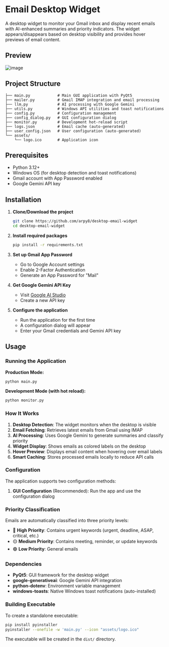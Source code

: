 # Email Desktop Widget

A desktop widget to monitor your Gmail inbox and display recent emails with AI-enhanced summaries and priority indicators. The widget appears/disappears based on desktop visibility and provides hover previews of email content.

## Preview
![image](https://github.com/user-attachments/assets/fb021e5a-ec3b-4a45-ab0c-0af039791ac4)

## Project Structure

```text
├── main.py            # Main GUI application with PyQt5
├── mailer.py          # Gmail IMAP integration and email processing
├── llm.py             # AI processing with Google Gemini
├── utils.py           # Windows API utilities and toast notifications
├── config.py          # Configuration management
├── config_dialog.py   # GUI configuration dialog
├── monitor.py         # Development hot-reload script
├── logs.json          # Email cache (auto-generated)
├── user_config.json   # User configuration (auto-generated)
└── assets/
    └── logo.ico       # Application icon
```

## Prerequisites

- Python 3.12+
- Windows OS (for desktop detection and toast notifications)
- Gmail account with App Password enabled
- Google Gemini API key

## Installation

1. **Clone/Download the project**

   ```bash
   git clone https://github.com/arpy8/desktop-email-widget
   cd desktop-email-widget
   ```

2. **Install required packages**

   ```bash
   pip install -r requirements.txt
   ```

3. **Set up Gmail App Password**
   - Go to Google Account settings
   - Enable 2-Factor Authentication
   - Generate an App Password for "Mail"

4. **Get Google Gemini API Key**
   - Visit [Google AI Studio](https://makersuite.google.com/app/apikey)
   - Create a new API key

5. **Configure the application**
   - Run the application for the first time
   - A configuration dialog will appear
   - Enter your Gmail credentials and Gemini API key

## Usage

### Running the Application

**Production Mode:**

```bash
python main.py
```

**Development Mode (with hot reload):**

```bash
python monitor.py
```

### How It Works

1. **Desktop Detection**: The widget monitors when the desktop is visible
2. **Email Fetching**: Retrieves latest emails from Gmail using IMAP
3. **AI Processing**: Uses Google Gemini to generate summaries and classify priority
4. **Widget Display**: Shows emails as colored labels on the desktop
5. **Hover Preview**: Displays email content when hovering over email labels
6. **Smart Caching**: Stores processed emails locally to reduce API calls

### Configuration

The application supports two configuration methods:

1. **GUI Configuration** (Recommended): Run the app and use the configuration dialog

### Priority Classification

Emails are automatically classified into three priority levels:

- 🔴 **High Priority**: Contains urgent keywords (urgent, deadline, ASAP, critical, etc.)
- 🟡 **Medium Priority**: Contains meeting, reminder, or update keywords
- 🟢 **Low Priority**: General emails

### Dependencies

- **PyQt5**: GUI framework for the desktop widget
- **google-generativeai**: Google Gemini API integration
- **python-dotenv**: Environment variable management
- **windows-toasts**: Native Windows toast notifications (auto-installed)

### Building Executable

To create a standalone executable:

```bash
pip install pyinstaller
pyinstaller --onefile -w 'main.py' --icon "assets/logo.ico"
```

The executable will be created in the `dist/` directory.
